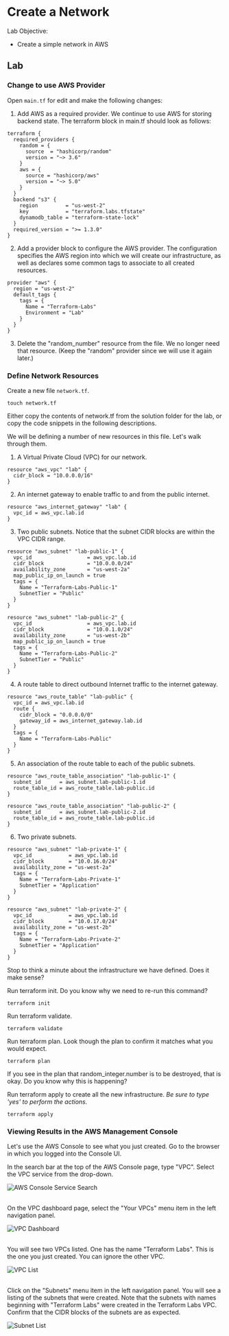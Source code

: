 # Create a Network

Lab Objective:
- Create a simple network in AWS

## Lab

### Change to use AWS Provider

Open `main.tf` for edit and make the following changes:

1. Add AWS as a required provider.  We continue to use AWS for storing backend state.  The terraform block in main.tf should look as follows:

```
terraform {
  required_providers {
    random = {
      source  = "hashicorp/random"
      version = "~> 3.6"
    }
    aws = {
      source = "hashicorp/aws"
      version = "~> 5.0"
    }
  }
  backend "s3" {
    region         = "us-west-2"
    key            = "terraform.labs.tfstate"
    dynamodb_table = "terraform-state-lock"
  }
  required_version = ">= 1.3.0"
}
```

2. Add a provider block to configure the AWS provider.  The configuration specifies the AWS region into which we will create our infrastructure, as well as declares some common tags to associate to all created resources.

```
provider "aws" {
  region = "us-west-2"
  default_tags {
    tags = {
      Name = "Terraform-Labs"
      Environment = "Lab"
    }
  }
}
```

3. Delete the "random_number" resource from the file.  We no longer need that resource. (Keep the "random" provider since we will use it again later.)


### Define Network Resources

Create a new file `network.tf`.
```
touch network.tf
```

Either copy the contents of network.tf from the solution folder for the lab, or copy the code snippets in the following descriptions.

We will be defining a number of new resources in this file.  Let's walk through them.

1. A Virtual Private Cloud (VPC) for our network.

```
resource "aws_vpc" "lab" {
  cidr_block = "10.0.0.0/16"
}
```

2. An internet gateway to enable traffic to and from the public internet.  

```
resource "aws_internet_gateway" "lab" {
  vpc_id = aws_vpc.lab.id
}
```

3. Two public subnets.  Notice that the subnet CIDR blocks are within the VPC CIDR range.

```
resource "aws_subnet" "lab-public-1" {
  vpc_id                  = aws_vpc.lab.id
  cidr_block              = "10.0.0.0/24"
  availability_zone       = "us-west-2a"
  map_public_ip_on_launch = true
  tags = {
    Name = "Terraform-Labs-Public-1"
    SubnetTier = "Public"
  }
}

resource "aws_subnet" "lab-public-2" {
  vpc_id                  = aws_vpc.lab.id
  cidr_block              = "10.0.1.0/24"
  availability_zone       = "us-west-2b"
  map_public_ip_on_launch = true
  tags = {
    Name = "Terraform-Labs-Public-2"
    SubnetTier = "Public"
  }
}
```

4. A route table to direct outbound Internet traffic to the internet gateway.

```
resource "aws_route_table" "lab-public" {
  vpc_id = aws_vpc.lab.id
  route {
    cidr_block = "0.0.0.0/0"
    gateway_id = aws_internet_gateway.lab.id
  }
  tags = {
    Name = "Terraform-Labs-Public"
  }
}
```

5. An association of the route table to each of the public subnets.

```
resource "aws_route_table_association" "lab-public-1" {
  subnet_id      = aws_subnet.lab-public-1.id
  route_table_id = aws_route_table.lab-public.id
}

resource "aws_route_table_association" "lab-public-2" {
  subnet_id      = aws_subnet.lab-public-2.id
  route_table_id = aws_route_table.lab-public.id
}
```

6. Two private subnets.

```
resource "aws_subnet" "lab-private-1" {
  vpc_id            = aws_vpc.lab.id
  cidr_block        = "10.0.16.0/24"
  availability_zone = "us-west-2a"
  tags = {
    Name = "Terraform-Labs-Private-1"
    SubnetTier = "Application"
  }
}

resource "aws_subnet" "lab-private-2" {
  vpc_id            = aws_vpc.lab.id
  cidr_block        = "10.0.17.0/24"
  availability_zone = "us-west-2b"
  tags = {
    Name = "Terraform-Labs-Private-2"
    SubnetTier = "Application"
  }
}
```

Stop to think a minute about the infrastructure we have defined. Does it make sense?

Run terraform init.  Do you know why we need to re-run this command?
```
terraform init
```
Run terraform validate.
```
terraform validate
```
Run terraform plan.  Look though the plan to confirm it matches what you would expect.
```
terraform plan
```
If you see in the plan that random_integer.number is to be destroyed, that is okay.  Do you know why this is happening?

Run terraform apply to create all the new infrastructure. *Be sure to type 'yes' to perform the actions.*
```
terraform apply
```

### Viewing Results in the AWS Management Console

Let's use the AWS Console to see what you just created.  Go to the browser in which you logged into the Console UI.

In the search bar at the top of the AWS Console page, type "VPC".  Select the VPC service from the drop-down.

![AWS Console Service Search](./images/console-search-vpc.png "AWS Console Service Search")
<br /><br />

On the VPC dashboard page, select the "Your VPCs" menu item in the left navigation panel.

![VPC Dashboard](./images/vpc-dashboard.png "VPC Dashboard")
<br /><br />

You will see two VPCs listed.  One has the name "Terraform Labs".  This is the one you just created.  You can ignore the other VPC.

![VPC List](./images/vpc-list.png "VPC List")
<br /><br />

Click on the "Subnets" menu item in the left navigation panel.  You will see a listing of the subnets that were created.  Note that the subnets with names beginning with "Terraform Labs" were created in the Terraform Labs VPC.  Confirm that the CIDR blocks of the subnets are as expected.

![Subnet List](./images/subnet-list.png "Subnet List")
